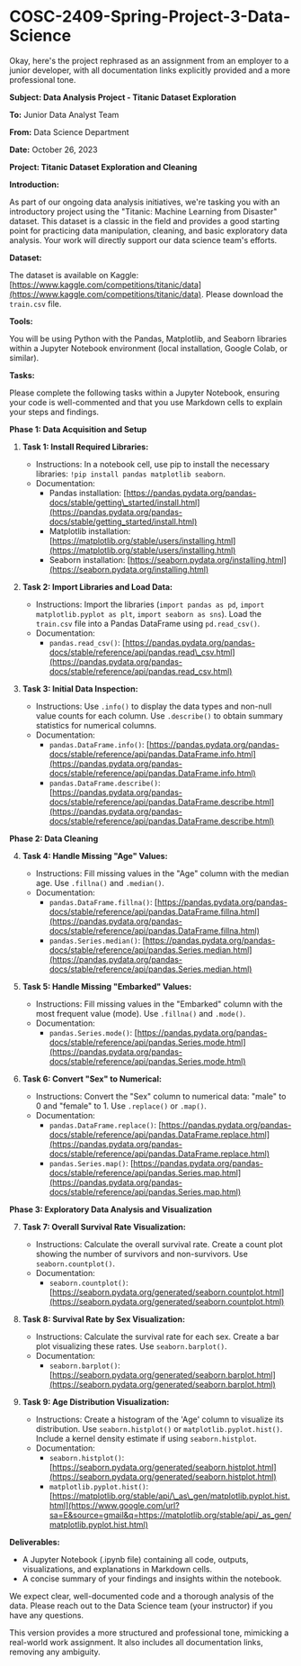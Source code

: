# COSC-2409-Spring-Project-3-Data-Science

Okay, here's the project rephrased as an assignment from an employer to a junior developer, with all documentation links explicitly provided and a more professional tone.

**Subject: Data Analysis Project - Titanic Dataset Exploration**

**To:** Junior Data Analyst Team

**From:** Data Science Department

**Date:** October 26, 2023

**Project: Titanic Dataset Exploration and Cleaning**

**Introduction:**

As part of our ongoing data analysis initiatives, we're tasking you with an introductory project using the "Titanic: Machine Learning from Disaster" dataset. This dataset is a classic in the field and provides a good starting point for practicing data manipulation, cleaning, and basic exploratory data analysis. Your work will directly support our data science team's efforts.

**Dataset:**

The dataset is available on Kaggle: [https://www.kaggle.com/competitions/titanic/data](https://www.kaggle.com/competitions/titanic/data). Please download the `train.csv` file.

**Tools:**

You will be using Python with the Pandas, Matplotlib, and Seaborn libraries within a Jupyter Notebook environment (local installation, Google Colab, or similar).

**Tasks:**

Please complete the following tasks within a Jupyter Notebook, ensuring your code is well-commented and that you use Markdown cells to explain your steps and findings.

**Phase 1: Data Acquisition and Setup**

1.  **Task 1: Install Required Libraries:**

      * Instructions: In a notebook cell, use pip to install the necessary libraries: `!pip install pandas matplotlib seaborn`.
      * Documentation:
          * Pandas installation: [https://pandas.pydata.org/pandas-docs/stable/getting\_started/install.html](https://pandas.pydata.org/pandas-docs/stable/getting_started/install.html)
          * Matplotlib installation: [https://matplotlib.org/stable/users/installing.html](https://matplotlib.org/stable/users/installing.html)
          * Seaborn installation: [https://seaborn.pydata.org/installing.html](https://seaborn.pydata.org/installing.html)

2.  **Task 2: Import Libraries and Load Data:**

      * Instructions: Import the libraries (`import pandas as pd`, `import matplotlib.pyplot as plt`, `import seaborn as sns`). Load the `train.csv` file into a Pandas DataFrame using `pd.read_csv()`.
      * Documentation:
          * `pandas.read_csv()`: [https://pandas.pydata.org/pandas-docs/stable/reference/api/pandas.read\_csv.html](https://pandas.pydata.org/pandas-docs/stable/reference/api/pandas.read_csv.html)

3.  **Task 3: Initial Data Inspection:**

      * Instructions: Use `.info()` to display the data types and non-null value counts for each column. Use `.describe()` to obtain summary statistics for numerical columns.
      * Documentation:
          * `pandas.DataFrame.info()`: [https://pandas.pydata.org/pandas-docs/stable/reference/api/pandas.DataFrame.info.html](https://pandas.pydata.org/pandas-docs/stable/reference/api/pandas.DataFrame.info.html)
          * `pandas.DataFrame.describe()`: [https://pandas.pydata.org/pandas-docs/stable/reference/api/pandas.DataFrame.describe.html](https://pandas.pydata.org/pandas-docs/stable/reference/api/pandas.DataFrame.describe.html)

**Phase 2: Data Cleaning**

4.  **Task 4: Handle Missing "Age" Values:**

      * Instructions: Fill missing values in the "Age" column with the median age. Use `.fillna()` and `.median()`.
      * Documentation:
          * `pandas.DataFrame.fillna()`: [https://pandas.pydata.org/pandas-docs/stable/reference/api/pandas.DataFrame.fillna.html](https://pandas.pydata.org/pandas-docs/stable/reference/api/pandas.DataFrame.fillna.html)
          * `pandas.Series.median()`: [https://pandas.pydata.org/pandas-docs/stable/reference/api/pandas.Series.median.html](https://pandas.pydata.org/pandas-docs/stable/reference/api/pandas.Series.median.html)

5.  **Task 5: Handle Missing "Embarked" Values:**

      * Instructions: Fill missing values in the "Embarked" column with the most frequent value (mode). Use `.fillna()` and `.mode()`.
      * Documentation:
          * `pandas.Series.mode()`: [https://pandas.pydata.org/pandas-docs/stable/reference/api/pandas.Series.mode.html](https://pandas.pydata.org/pandas-docs/stable/reference/api/pandas.Series.mode.html)

6.  **Task 6: Convert "Sex" to Numerical:**

      * Instructions: Convert the "Sex" column to numerical data: "male" to 0 and "female" to 1. Use `.replace()` or `.map()`.
      * Documentation:
          * `pandas.DataFrame.replace()`: [https://pandas.pydata.org/pandas-docs/stable/reference/api/pandas.DataFrame.replace.html](https://pandas.pydata.org/pandas-docs/stable/reference/api/pandas.DataFrame.replace.html)
          * `pandas.Series.map()`: [https://pandas.pydata.org/pandas-docs/stable/reference/api/pandas.Series.map.html](https://pandas.pydata.org/pandas-docs/stable/reference/api/pandas.Series.map.html)

**Phase 3: Exploratory Data Analysis and Visualization**

7.  **Task 7: Overall Survival Rate Visualization:**

      * Instructions: Calculate the overall survival rate. Create a count plot showing the number of survivors and non-survivors. Use `seaborn.countplot()`.
      * Documentation:
          * `seaborn.countplot()`: [https://seaborn.pydata.org/generated/seaborn.countplot.html](https://seaborn.pydata.org/generated/seaborn.countplot.html)

8.  **Task 8: Survival Rate by Sex Visualization:**

      * Instructions: Calculate the survival rate for each sex. Create a bar plot visualizing these rates. Use `seaborn.barplot()`.
      * Documentation:
          * `seaborn.barplot()`: [https://seaborn.pydata.org/generated/seaborn.barplot.html](https://seaborn.pydata.org/generated/seaborn.barplot.html)

9.  **Task 9: Age Distribution Visualization:**

      * Instructions: Create a histogram of the 'Age' column to visualize its distribution. Use `seaborn.histplot()` or `matplotlib.pyplot.hist()`. Include a kernel density estimate if using `seaborn.histplot`.
      * Documentation:
          * `seaborn.histplot()`: [https://seaborn.pydata.org/generated/seaborn.histplot.html](https://seaborn.pydata.org/generated/seaborn.histplot.html)
          * `matplotlib.pyplot.hist()`: [https://matplotlib.org/stable/api/\_as\_gen/matplotlib.pyplot.hist.html](https://www.google.com/url?sa=E&source=gmail&q=https://matplotlib.org/stable/api/_as_gen/matplotlib.pyplot.hist.html)

**Deliverables:**

  * A Jupyter Notebook (.ipynb file) containing all code, outputs, visualizations, and explanations in Markdown cells.
  * A concise summary of your findings and insights within the notebook.



We expect clear, well-documented code and a thorough analysis of the data. Please reach out to the Data Science team (your instructor) if you have any questions.

This version provides a more structured and professional tone, mimicking a real-world work assignment. It also includes all documentation links, removing any ambiguity.
